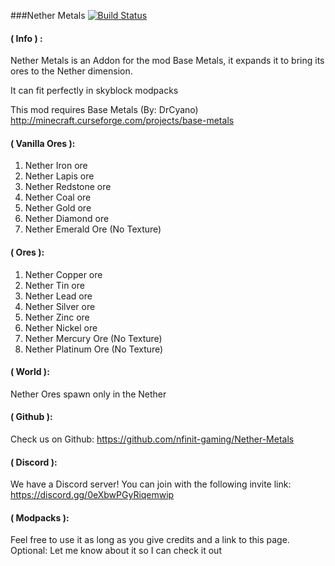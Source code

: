 ###Nether Metals [![Build Status](https://travis-ci.org/nfinit-gaming/Nether-Metals.svg?branch=master)](https://travis-ci.org/nfinit-gaming/Nether-Metals)

#### ( Info ) :

Nether Metals is an Addon for the mod Base Metals, it expands it to bring its ores to the Nether dimension.

It can fit perfectly in skyblock modpacks

 

This mod requires Base Metals (By: DrCyano) http://minecraft.curseforge.com/projects/base-metals

#### ( Vanilla Ores ):

   1.  Nether Iron ore
   2.  Nether Lapis ore
   3.  Nether Redstone ore
   4.  Nether Coal ore
   5.  Nether Gold ore
   6.  Nether Diamond ore
   7.  Nether Emerald Ore (No Texture)

#### ( Ores ):

   1.  Nether Copper ore
   2.  Nether Tin ore
   3.  Nether Lead ore
   4.  Nether Silver ore
   5.  Nether Zinc ore
   6.  Nether Nickel ore
   7.  Nether Mercury Ore (No Texture)
   8.  Nether Platinum Ore (No Texture)

#### ( World ):
Nether Ores spawn only in the Nether

#### ( Github ):
Check us on Github: https://github.com/nfinit-gaming/Nether-Metals

#### ( Discord ):
We have a Discord server!  You can join with the following invite link: https://discord.gg/0eXbwPGyRiqemwip

 
#### ( Modpacks ):
Feel free to use it as long as you give credits and a link to this page.
Optional: Let me know about it so I can check it out
